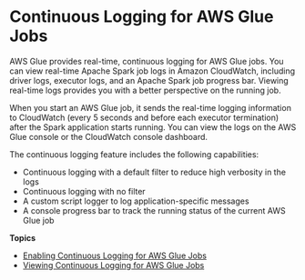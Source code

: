 # Continuous Logging for AWS Glue Jobs<a name="monitor-continuous-logging"></a>

AWS Glue provides real\-time, continuous logging for AWS Glue jobs\. You can view real\-time Apache Spark job logs in Amazon CloudWatch, including driver logs, executor logs, and an Apache Spark job progress bar\. Viewing real\-time logs provides you with a better perspective on the running job\.

When you start an AWS Glue job, it sends the real\-time logging information to CloudWatch \(every 5 seconds and before each executor termination\) after the Spark application starts running\. You can view the logs on the AWS Glue console or the CloudWatch console dashboard\.

The continuous logging feature includes the following capabilities: 
+ Continuous logging with a default filter to reduce high verbosity in the logs
+ Continuous logging with no filter
+ A custom script logger to log application\-specific messages
+ A console progress bar to track the running status of the current AWS Glue job

**Topics**
+ [Enabling Continuous Logging for AWS Glue Jobs](monitor-continuous-logging-enable.md)
+ [Viewing Continuous Logging for AWS Glue Jobs](monitor-continuous-logging-view.md)